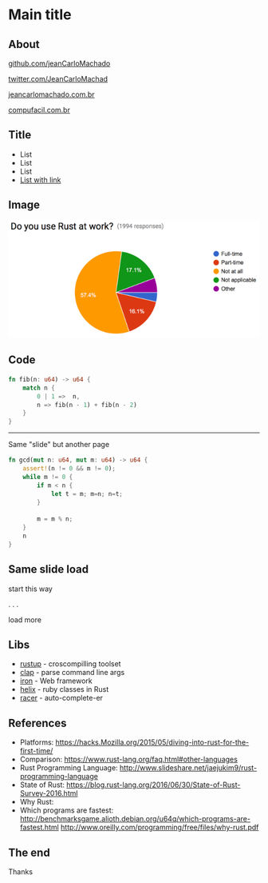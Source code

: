Main title
==========


About
-----

[github.com/jeanCarloMachado](https://github.com/jeanCarloMachado)

[twitter.com/JeanCarloMachad](https://twitter.com/JeanCarloMachad)

[jeancarlomachado.com.br](http://jeancarlomachado.com.br/)

[compufacil.com.br](http://compufacil.com.br/)


Title
-----

- List
- List
- List
- [List with link](https://doc.rust-lang.org/book/getting-started.html#platform-support)

Image
-----

![Who uses rust?](use-at-work.png)

Code
----

```rust
fn fib(n: u64) -> u64 {
    match n {
        0 | 1 =>  n,
        n => fib(n - 1) + fib(n - 2)
    }
}
```

----

Same "slide" but another page

```rust
fn gcd(mut n: u64, mut m: u64) -> u64 {
    assert!(n != 0 && m != 0);
    while m != 0 {
        if m < n {
            let t = m; m=n; n=t;
        }

        m = m % n;
    }
    n
}

```

Same slide load
---------------

start this way

. . .

load more


Libs
----

- [rustup](https://www.rustup.rs/) - croscompilling toolset
- [clap](http://kbknapp.github.io/clap-rs/clap/index.html) - parse command line args
- [iron](https://github.com/iron/iron) - Web framework
- [helix](https://github.com/rustbridge/helix) - ruby classes in Rust
- [racer](https://github.com/phildawes/racer) - auto-complete-er

References
----------

- Platforms: https://hacks.Mozilla.org/2015/05/diving-into-rust-for-the-first-time/
- Comparison: https://www.rust-lang.org/faq.html#other-languages
- Rust Programming Language: http://www.slideshare.net/jaejukim9/rust-programming-language
- State of Rust:
  https://blog.rust-lang.org/2016/06/30/State-of-Rust-Survey-2016.html
- Why Rust:
- Which programs are fastest: http://benchmarksgame.alioth.debian.org/u64q/which-programs-are-fastest.html http://www.oreilly.com/programming/free/files/why-rust.pdf

The end
-------

Thanks

